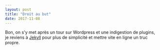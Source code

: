 ```yaml
---
layout: post
title: "Droit au but"
date: 2017-11-08
---
```


Bon, on s'y met après un tour sur Wordpress et une indigestion de plugins, je reviens à [Jekyll](http://jekyllrb.com) pour plus de simplicité et mettre vite en ligne un truc propre. 
